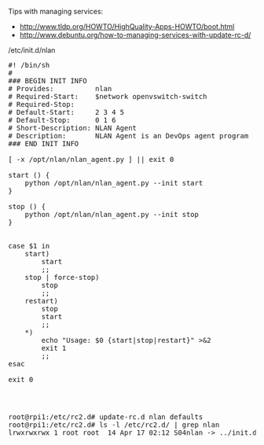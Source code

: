 
Tips with managing services:

* http://www.tldp.org/HOWTO/HighQuality-Apps-HOWTO/boot.html
* http://www.debuntu.org/how-to-managing-services-with-update-rc-d/

/etc/init.d/nlan
<pre>
#! /bin/sh
#
### BEGIN INIT INFO
# Provides:          nlan
# Required-Start:    $network openvswitch-switch
# Required-Stop:
# Default-Start:     2 3 4 5
# Default-Stop:      0 1 6
# Short-Description: NLAN Agent
# Description:       NLAN Agent is an DevOps agent program
### END INIT INFO

[ -x /opt/nlan/nlan_agent.py ] || exit 0

start () {
    python /opt/nlan/nlan_agent.py --init start
}

stop () {
    python /opt/nlan/nlan_agent.py --init stop
}


case $1 in
    start)
        start
        ;;
    stop | force-stop)
        stop
        ;;
    restart)
        stop
        start
        ;;
    *)
        echo "Usage: $0 {start|stop|restart}" >&2
        exit 1
        ;;
esac

exit 0

<pre>

<pre>
root@rpi1:/etc/rc2.d# update-rc.d nlan defaults
root@rpi1:/etc/rc2.d# ls -l /etc/rc2.d/ | grep nlan
lrwxrwxrwx 1 root root  14 Apr 17 02:12 S04nlan -> ../init.d/nlan
</pre>

